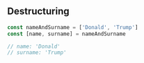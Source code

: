 ## Destructuring

```js
const nameAndSurname = ['Donald', 'Trump']
const [name, surname] = nameAndSurname

// name: 'Donald'
// surname: 'Trump'
```
